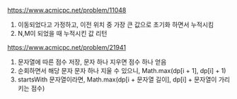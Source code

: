 https://www.acmicpc.net/problem/11048

1. 이동되었다고 가정하고, 이전 위치 중 가장 큰 값으로 초기화 하면서 누적시킴
2. N,M이 되었을 때 누적시킨 값 리턴

https://www.acmicpc.net/problem/21941

1. 문자열에 따른 점수 저장, 문자 하나 지우면 점수 하나 얻음
2. 순회하면서 해당 문자 문자 하나 지울 수 있으니, Math.max(dp[i + 1], dp[i] + 1)
3. startsWith 문자열이라면, Math.max(dp[i + 문자열 길이], dp[i] + 문자열이 가리키는 점수)
